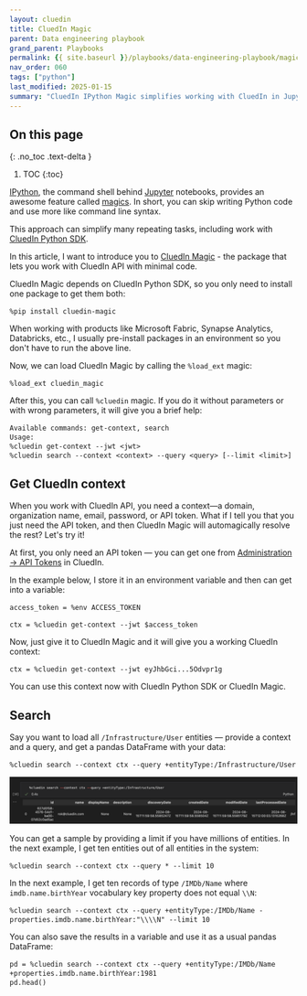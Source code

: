 ```yaml
---
layout: cluedin
title: CluedIn Magic
parent: Data engineering playbook
grand_parent: Playbooks
permalink: {{ site.baseurl }}/playbooks/data-engineering-playbook/magic
nav_order: 060
tags: ["python"]
last_modified: 2025-01-15
summary: "CluedIn IPython Magic simplifies working with CluedIn in Jupyter notebooks."
---
```


## On this page
{: .no_toc .text-delta }
1. TOC
{:toc}

[IPython](https://ipython.org/),
the command shell behind [Jupyter](https://jupyter.org/) notebooks,
provides an awesome feature called [magics](https://ipython.readthedocs.io/en/stable/interactive/python-ipython-diff.html#magics).
In short, you can skip writing Python code and use more like command line syntax.

This approach can simplify many repeating tasks, including work with [CluedIn Python SDK](https://pypi.org/project/cluedin/).

In this article, I want to introduce you
to [CluedIn Magic](https://pypi.org/project/cluedin-magic/) - the package that lets you work with
CluedIn API with minimal code.

CluedIn Magic depends on CluedIn Python SDK, so you only need to install one package to get them both:

```shell
%pip install cluedin-magic
```

When working with products like Microsoft Fabric, Synapse Analytics, Databricks, etc.,
I usually pre-install packages in an environment so you don't have to run the above line.

Now, we can load CluedIn Magic by calling the `%load_ext` magic:

```shell
%load_ext cluedin_magic
```

After this, you can call `%cluedin` magic. If you do it without parameters or with wrong parameters, it will give you a brief help:

```
Available commands: get-context, search
Usage:
%cluedin get-context --jwt <jwt>
%cluedin search --context <context> --query <query> [--limit <limit>]
```

## Get CluedIn context

When you work with CluedIn API, you need a context—a domain, organization name,
email, password, or API token. What if I tell you that you just need the API token,
and then CluedIn Magic will automagically resolve the rest? Let's try it!

At first, you only need an API token &mdash; you can get one from
[Administration -> API Tokens](https://documentation.cluedin.net/integration/endpoint#send-data) in CluedIn.

In the example below, I store it in an environment variable and then can get into a variable:


```shell
access_token = %env ACCESS_TOKEN
```

```shell
ctx = %cluedin get-context --jwt $access_token
```

Now, just give it to CluedIn Magic and it will give you a working CluedIn context:

```shell
ctx = %cluedin get-context --jwt eyJhbGci...5Odvpr1g
```

You can use this context now with CluedIn Python SDK or CluedIn Magic.

## Search

Say you want to load all `/Infrastructure/User` entities &mdash;
provide a context and a query, and get a pandas DataFrame with your data:

```shell
%cluedin search --context ctx --query +entityType:/Infrastructure/User
```

<img src="/assets/images/python-sdk/notebook.png" alt="notebook" />

You can get a sample by providing a limit if you have millions of entities.
In the next example, I get ten entities out of all entities in the system:

```shell
%cluedin search --context ctx --query * --limit 10
```

In the next example, I get ten records of type
`/IMDb/Name` where `imdb.name.birthYear` vocabulary key property does not equal `\\N`:

```shell
%cluedin search --context ctx --query +entityType:/IMDb/Name -properties.imdb.name.birthYear:"\\\\N" --limit 10
```

You can also save the results in a variable and use it as a usual pandas DataFrame:

```shell
pd = %cluedin search --context ctx --query +entityType:/IMDb/Name +properties.imdb.name.birthYear:1981
pd.head()
```
